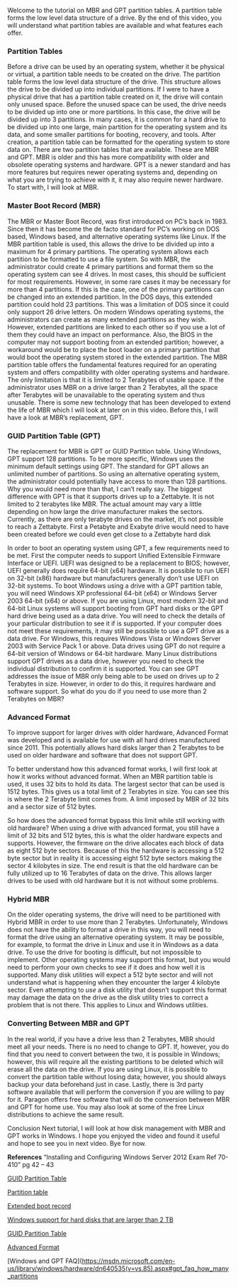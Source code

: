 Welcome to the tutorial on MBR and GPT partition tables. A partition table forms the low level data structure of a drive. By the end of this video, you will understand what partition tables are available and what features each offer.

### Partition Tables
Before a drive can be used by an operating system, whether it be physical or virtual, a partition table needs to be created on the drive. The partition table forms the low level data structure of the drive. This structure allows the drive to be divided up into individual partitions. If I were to have a physical drive that has a partition table created on it, the drive will contain only unused space. Before the unused space can be used, the drive needs to be divided up into one or more partitions. In this case, the drive will be divided up into 3 partitions. In many cases, it is common for a hard drive to be divided up into one large, main partition for the operating system and its data, and some smaller partitions for booting, recovery, and tools. After creation, a partition table can be formatted for the operating system to store data on. There are two partition tables that are available. These are MBR and GPT. MBR is older and this has more compatibility with older and obsolete operating systems and hardware. GPT is a newer standard and has more features but requires newer operating systems and, depending on what you are trying to achieve with it, it may also require newer hardware. To start with, I will look at MBR.

### Master Boot Record (MBR)
The MBR or Master Boot Record, was first introduced on PC’s back in 1983. Since then it has become the de facto standard for PC’s working on DOS based, Windows based, and alternative operating systems like Linux. If the MBR partition table is used, this allows the drive to be divided up into a maximum for 4 primary partitions. The operating system allows each partition to be formatted to use a file system. So with MBR, the administrator could create 4 primary partitions and format them so the operating system can see 4 drives. In most cases, this should be sufficient for most requirements. However, in some rare cases it may be necessary for more than 4 partitions. If this is the case, one of the primary partitions can be changed into an extended partition. In the DOS days, this extended partition could hold 23 partitions. This was a limitation of DOS since it could only support 26 drive letters. On modern Windows operating systems, the administrators can create as many extended partitions as they wish. However, extended partitions are linked to each other so if you use a lot of them they could have an impact on performance. Also, the BIOS in the computer may not support booting from an extended partition; however, a workaround would be to place the boot loader on a primary partition that would boot the operating system stored in the extended partition. The MBR partition table offers the fundamental features required for an operating system and offers compatibility with older operating systems and hardware. The only limitation is that it is limited to 2 Terabytes of usable space. If the administrator uses MBR on a drive larger than 2 Terabytes, all the space after Terabytes will be unavailable to the operating system and thus unusable. There is some new technology that has been developed to extend the life of MBR which I will look at later on in this video. Before this, I will have a look at MBR’s replacement, GPT.

### GUID Partition Table (GPT)
The replacement for MBR is GPT or GUID Partition table. Using Windows, GPT support 128 partitions. To be more specific, Windows uses the minimum default settings using GPT. The standard for GPT allows an unlimited number of partitions. So using an alternative operating system, the administrator could potentially have access to more than 128 partitions. Why you would need more than that, I can’t really say. The biggest difference with GPT is that it supports drives up to a Zettabyte. It is not limited to 2 terabytes like MBR. The actual amount may vary a little depending on how large the drive manufacturer makes the sectors. Currently, as there are only terabyte drives on the market, it’s not possible to reach a Zettabyte. First a Petabyte and Exabyte drive would need to have been created before we could even get close to a Zettabyte hard disk

In order to boot an operating system using GPT, a few requirements need to be met. First the computer needs to support Unified Extensible Firmware Interface or UEFI. UEFI was designed to be a replacement to BIOS; however, UEFI generally does require 64-bit (x64) hardware. It is possible to run UEFI on 32-bit (x86) hardware but manufacturers generally don’t use UEFI on 32-bit systems. To boot Windows using a drive with a GPT partition table, you will need Windows XP professional 64-bit (x64) or Windows Server 2003 64-bit (x64) or above. If you are using Linux, most modern 32-bit and 64-bit Linux systems will support booting from GPT hard disks or the GPT hard drive being used as a data drive. You will need to check the details of your particular distribution to see it if is supported. If your computer does not meet these requirements, it may still be possible to use a GPT drive as a data drive. For Windows, this requires Windows Vista or Windows Server 2003 with Service Pack 1 or above. Data drives using GPT do not require a 64-bit version of Windows or 64-bit hardware. Many Linux distributions support GPT drives as a data drive, however you need to check the individual distribution to confirm it is supported. You can see GPT addresses the issue of MBR only being able to be used on drives up to 2 Terabytes in size. However, in order to do this, it requires hardware and software support. So what do you do if you need to use more than 2 Terabytes on MBR?

### Advanced Format
To improve support for larger drives with older hardware, Advanced Format was developed and is available for use with all hard drives manufactured since 2011. This potentially allows hard disks larger than 2 Terabytes to be used on older hardware and software that does not support GPT.

To better understand how this advanced format works, I will first look at how it works without advanced format. When an MBR partition table is used, it uses 32 bits to hold its data. The largest sector that can be used is 1512 bytes. This gives us a total limit of 2 Terabytes in size. You can see this is where the 2 Terabyte limit comes from. A limit imposed by MBR of 32 bits and a sector size of 512 bytes.

So how does the advanced format bypass this limit while still working with old hardware? When using a drive with advanced format, you still have a limit of 32 bits and 512 bytes, this is what the older hardware expects and supports. However, the firmware on the drive allocates each block of data as eight 512 byte sectors. Because of this the hardware is accessing a 512 byte sector but in reality it is accessing eight 512 byte sectors making the sector 4 kilobytes in size. The end result is that the old hardware can be fully utilized up to 16 Terabytes of data on the drive. This allows larger drives to be used with old hardware but it is not without some problems.

### Hybrid MBR
On the older operating systems, the drive will need to be partitioned with Hybrid MBR in order to use more than 2 Terabytes. Unfortunately, Windows does not have the ability to format a drive in this way, you will need to format the drive using an alternative operating system. It may be possible, for example, to format the drive in Linux and use it in Windows as a data drive. To use the drive for booting is difficult, but not impossible to implement. Other operating systems may support this format, but you would need to perform your own checks to see if it does and how well it is supported. Many disk utilities will expect a 512 byte sector and will not understand what is happening when they encounter the larger 4 kilobyte sector. Even attempting to *use* a disk utility that doesn’t support this format may damage the data on the drive as the disk utility tries to correct a problem that is not there. This applies to Linux and Windows utilities.


### Converting Between MBR and GPT

In the real world, if you have a drive less than 2 Terabytes, MBR should meet all your needs. There is no need to change to GPT. If, however, you do find that you need to convert between the two, it is possible in Windows; however, this will require all the existing partitions to be deleted which will erase all the data on the drive. If you are using Linux, it is possible to convert the partition table without losing data; however, you should always backup your data beforehand just in case. Lastly, there is 3rd party software available that will perform the conversion if you are willing to pay for it. Paragon offers free software that will do the conversion between MBR and GPT for home use. You may also look at some of the free Linux distributions to achieve the same result.

Conclusion
Next tutorial, I will look at how disk management with MBR and GPT works in Windows. I hope you enjoyed the video and found it useful and hope to see you in next video. Bye for now.


**References**
“Installing and Configuring Windows Server 2012 Exam Ref 70-410” pg 42 – 43 

[GUID Partition Table](http://en.wikipedia.org/wiki/GUID_Partition_Table)

[Partition table](http://en.wikipedia.org/wiki/Partition_table)

[Extended boot record](http://en.wikipedia.org/wiki/Extended_boot_record)

[Windows support for hard disks that are larger than 2 TB](http://support.microsoft.com/kb/2581408)

[GUID Partition Table](http://en.wikipedia.org/wiki/GUID_Partition_Table)

[Advanced Format](http://en.wikipedia.org/wiki/Advanced_Format)

[Windows and GPT FAQ](https://msdn.microsoft.com/en-us/library/windows/hardware/dn640535(v=vs.85).aspx#gpt_faq_how_many_partitions
